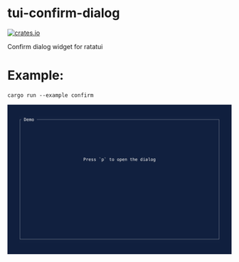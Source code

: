 # tui-confirm-dialog

[![crates.io](https://img.shields.io/crates/v/tui-confirm-dialog.svg)](https://crates.io/crates/tui-confirm-dialog)

Confirm dialog widget for ratatui

# Example:

    cargo run --example confirm

![](./examples/confirm.gif "Demo")
